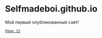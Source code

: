 

# Selfmadeboi.github.io
Мой первый опубликованный сайт!

<code>[Урок 12](Selfmadeboi.github.io/glo_academy_12/ "Мой первый сайт!")
</code>

